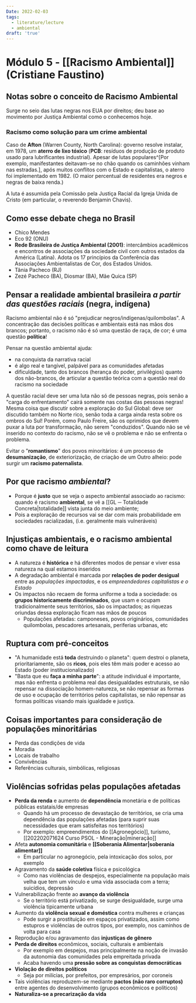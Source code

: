 ```yaml
---
Date: 2022-02-03
tags:
  - literature/lecture
  - ambiental
draft: 'true'
---
```


# Módulo 5 - [[Racismo Ambiental]] (Cristiane Faustino)
 ## Notas sobre o conceito de Racismo Ambiental
 Surge no seio das lutas negras nos EUA por direitos; deu base ao movimento por Justiça Ambiental como o conhecemos hoje. 

 ### Racismo como solução para um crime ambiental
 Caso de **Afton** (Warren County, North Carolina): governo resolve instalar, em 1978, um **aterro de lixo tóxico** (**PCB**: resíduos de produção de produto usado para lubrificantes industrial). Apesar de lutas populares^[Por exemplo, manifestantes deitavam-se no chão quando os caminhões vinham nas estradas.], após muitos conflitos com o Estado e capitalistas, o aterro foi implementado em 1982. (O maior percentual de residentes era negros e negras de baixa renda.)

 A luta é assumida pela Comissão pela Justiça Racial da Igreja Unida de Cristo (em particular, o reverendo Benjamin Chavis).

 ## Como esse debate chega no Brasil
- Chico Mendes
- Eco 92 (ONU)
- **Rede Brasileira de Justiça Ambiental (2001)**: intercâmbios acadêmicos e encontros de associações da sociedade civil com outros estados da América (Latina). Adota os 17 princípios da Conferência das Associações Ambientalistas de Cor, dos Estados Unidos. 
- Tânia Pacheco (RJ)
- Zezé Pacheco (BA), Diosmar (BA), Mãe Quica (SP)


## Pensar a realidade ambiental brasileira _a partir das questões raciais_ (negra, indígena)
Racismo ambiental não é só "prejudicar negros/indígenas/quilombolas". A concentração das decisões políticas e ambientais está nas mãos dos brancos; portanto, o racismo não é só uma questão de raça, de cor; é uma questão **política**! 

Pensar na questão ambiental ajuda:
- na conquista da narrativa racial
- é algo real e tangível, palpável para as comunidades afetadas
- dificuldade, tanto dos brancos (herança do poder, privilégios) quanto dos não-brancos, de articular a questão teórica com a questão real do racismo na sociedade

A questão racial deve ser uma luta não só de pessoas negras, pois senão a "carga do enfrentamento" cairá somente nas costas das pessoas negras! Mesma coisa que discutir sobre a exploração do Sul Global: deve ser discutido também no Norte rico, senão toda a carga ainda resta sobre os ombros do Sul! Porém, como Paulo Freire, são os oprimidos que devem puxar a luta por transformação, não serem "conduzidos". Quando não se vê inserido no contexto do racismo, não se vê o problema e não se enfrenta o problema. 

Evitar o "**romantismo**" dos povos minoritários: é um processo de **desumanização**, de exteriorização, de criação de um Outro alheio: pode surgir um **racismo paternalista**.

## Por que racismo _ambiental_?
- Porque é **justo** que se veja o aspecto ambiental associado ao racismo: quando é racismo **ambiental**, se vê a [[GL ─ Totalidade Concreta|totalidade]] vista junta do meio ambiente;
- Pois a exploração de recursos vai se dar com mais probabilidade em sociedades racializadas, (i.e. geralmente mais vulneráveis)

## Injustiças ambientais, e o racismo ambiental como chave de leitura
- A natureza é **histórica** e há diferentes modos de pensar e viver essa natureza na qual estamos inseridos
- A degradação ambiental é marcada por **relações de poder desigual** entre as *populações impactadas*, e os *empreendedores capitalistas e o Estado*
- Os impactos não recaem de forma uniforme a toda a sociedade: os **grupos historicamente discriminados**, que usam e ocupam tradicionalmente seus territórios, são os impactados; as riquezas oriundas dessa exploração ficam nas mãos de poucos
	- Populações afetadas: camponeses, povos originários, comunidades quilombolas, pescadores artesanais, periferias urbanas, etc


## Ruptura com pré-conceitos
- "A humanidade está **toda** destruindo o planeta": quem destroi o planeta, prioritariamente, são os **ricos**, pois eles têm mais poder e acesso ao Estado (poder institucionalizado)
- "Basta que eu **faça a minha parte**": a atitude individual é importante, mas não enfrenta o problema real das desigualdades estruturais, se não repensar na dissociação homem-natureza, se não repensar as formas de uso e ocupação de territórios pelos capitalistas, se não repensar as formas políticas visando mais igualdade e justiça. 

## Coisas importantes para consideração de populações minoritárias
- Perda das condições de vida
- Moradia
- Locais de trabalho
- Convivências
- Referências culturais, simbólicas, religiosas

## Violências sofridas pelas populações afetadas
- **Perda da renda** e aumento de **dependência** monetária e de políticas públicas estatais/de empresas
	- Quando há um processo de devastação de territórios, se cria uma dependência das populações afetadas (para suprir suas necessidades que eram satisfeitas nos territórios)
	- Por exemplo: empreendimentos do [[Agronegócio]], turismo, [[202202071624 Curso PSOL - Mineração|mineração]]
- Afeta **autonomia comunitária** e **[[Soberania Alimentar|soberania alimentar]]**
	- Em particular no agronegócio, pela intoxicação dos solos, por exemplo
- Agravamento da **saúde coletiva** física e psicológica
	- Como nas violências de despejos, especialmente na população mais velha que tem um vínculo e uma vida associada com a terra; suicídios, depressão
- Vulnerabilização frente ao **avanço da violência**
	- Se o território está privatizado, se surge desigualdade, surge uma violência tipicamente urbana
- Aumento da **violência sexual e doméstica** contra mulheres e crianças
	- Pode surgir a prostituição em espaços privatizados, assim como estupros e violências de outros tipos, por exemplo, nos caminhos de volta para casa
- Reprodução e/ou agravamento das **injustiças de gênero**
- **Perda de direitos** econômicos, sociais, culturais e ambientais
	- Por exemplo em despejos, mas principalmente na noção de invasão da autonomia das comunidades pela empreitada privada
	- Acaba havendo uma **pressão sobre as conquistas democráticas**
- **Violação de direitos políticos**
	- Seja por milícias, por prefeitos, por empresários, por coroneis
- Tais violências reproduzem-se mediante **pactos (não raro corruptos)** entre agentes do desenvolvimento (grupos econômicos e políticos)
- **Naturaliza-se a precarização da vida**


